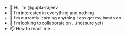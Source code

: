 - 👋 Hi, I’m @gupta-rajeev
- 👀 I’m interested in everything and nothing
- 🌱 I’m currently learning anything I can get my hands on
- 💞️ I’m looking to collaborate on ...(not sure yet)
- 📫 How to reach me ...

<!---
gupta-rajeev/gupta-rajeev is a ✨ special ✨ repository because its `README.md` (this file) appears on your GitHub profile.
You can click the Preview link to take a look at your changes.
--->
